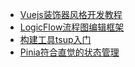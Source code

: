 * [Vuejs装饰器风格开发教程](Vuejs装饰器风格开发教程/01教程前言.md)
* [LogicFlow流程图编辑框架](LogicFlow流程图编辑框架/01LogicFlow安装与准备工作.md)
* [构建工具tsup入门](构建工具tsup入门/01构建工具tsup入门第一部分.md)
* [Pinia符合直觉的状态管理](Pinia符合直觉的状态管理/01教程前言.md)

  